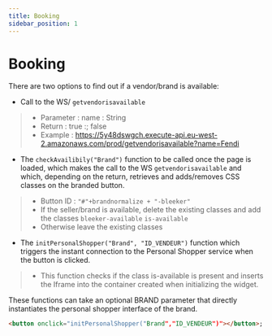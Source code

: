 ```yaml
---
title: Booking
sidebar_position: 1
---
```


# Booking

There are two options to find out if a vendor/brand is available: 
* Call to the WS/ ```getvendorisavailable```
> * Parameter : name : String
> * Return : true :; false
> * Example : https://5y48dswgch.execute-api.eu-west-2.amazonaws.com/prod/getvendorisavailable?name=Fendi

* The ```checkAvailibily("Brand")``` function to be called once the page is loaded, which makes the call to the WS ```getvendorisavailable``` and which, depending on the return, retrieves and adds/removes CSS classes on the branded button.
> * Button ID :  ```"#"+brandnormalize + "-bleeker"```
> * If the seller/brand is available, delete the existing classes and add the classes ```bleeker-available``` ```is-available```
> * Otherwise leave the existing classes

* The ```initPersonalShopper("Brand", "ID_VENDEUR")``` function which triggers the instant connection to the Personal Shopper service when the button is clicked.
> * This function checks if the class is-available is present and inserts the Iframe into the container created when initializing the widget.

These functions can take an optional BRAND parameter that directly instantiates the personal shopper interface of the brand.

```html
<button onclick="initPersonalShopper("Brand","ID_VENDEUR")"></button>;
```